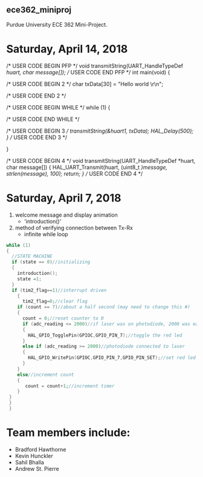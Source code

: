 ## ece362_miniproj
Purdue University ECE 362 Mini-Project. 
# Saturday, April 14, 2018
/* USER CODE BEGIN PFP */
void transmitString(UART_HandleTypeDef *huart, char message[]);
/* USER CODE END PFP */
int main(void)
{

  /* USER CODE BEGIN 2 */
  char txData[30] = "Hello world \r\n";

  /* USER CODE END 2 */

  /* USER CODE BEGIN WHILE */
  while (1)
  {

  /* USER CODE END WHILE */

  /* USER CODE BEGIN 3 */
	  transmitString(&huart1, txData);
	  HAL_Delay(500);
  }
  /* USER CODE END 3 */

}

/* USER CODE BEGIN 4 */
void transmitString(UART_HandleTypeDef *huart, char message[])
{
    HAL_UART_Transmit(huart, (uint8_t *)message, strlen(message), 100);
    return;
}
/* USER CODE END 4 */


# Saturday, April 7, 2018
1. welcome message and display animation
    - 'introduction()'
2. method of verifying connection between Tx-Rx
    - infinite while loop
```C
while (1)
{
  //STATE MACHINE
  if (state == 0)//initializing
  {
    introduction();
    state =1;
  }
  if (tim2_flag==1)//interrupt driven
	{
	  tim2_flag=0;//clear flag
    if (count == 7)//about a half second (may need to change this #)
    {
      count = 0;//reset counter to 0
      if (adc_reading <= 2000)//if laser was on photodiode, 2000 was easily broken
      {
        HAL_GPIO_TogglePin(GPIOC,GPIO_PIN_7);//toggle the red led
      }
      else if (adc_reading >= 2000)//photodiode connected to laser
      {
        HAL_GPIO_WritePin(GPIOC,GPIO_PIN_7,GPIO_PIN_SET);//set red led to ON
      }
    }
    else//increment count
    {
       count = count+1;//increment timer
    }
 }
 }
 }
 ```
  
# Team members include: 
- Bradford Hawthorne
- Kevin Hunckler
- Sahil Bhalla
- Andrew St. Pierre
